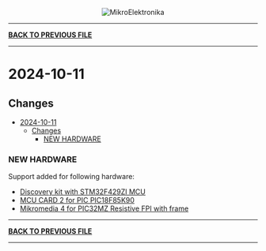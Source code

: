 <p align="center">
  <img src="http://www.mikroe.com/img/designs/beta/logo_small.png?raw=true" alt="MikroElektronika"/>
</p>

---

**[BACK TO PREVIOUS FILE](../changelog.md)**

---

# 2024-10-11

## Changes

- [2024-10-11](#2024-10-11)
  - [Changes](#changes)
    - [NEW HARDWARE](#new-hardware)

### NEW HARDWARE

Support added for following hardware:

+ [Discovery kit with STM32F429ZI MCU](https://www.st.com/content/st_com/en/products/evaluation-tools/product-evaluation-tools/mcu-mpu-eval-tools/stm32-mcu-mpu-eval-tools/stm32-discovery-kits/32f429idiscovery.html)
+ [MCU CARD 2 for PIC PIC18F85K90](https://www.mikroe.com/mcu-card-2-for-pic-pic18f85k90)
+ [Mikromedia 4 for PIC32MZ Resistive FPI with frame](https://www.mikroe.com/mikromedia-4-for-pic32mz-resistive-fpi-with-frame)

---

**[BACK TO PREVIOUS FILE](../changelog.md)**

---

